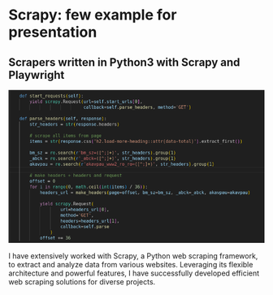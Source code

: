 # Scrapy: few example for presentation
## Scrapers written in Python3 with Scrapy and Playwright

![Scrapy](./project_photo/photo_presentation.png)

I have extensively worked with Scrapy, a Python web scraping framework, to extract and analyze 
data from various websites. Leveraging its flexible architecture and powerful features, I have 
successfully developed efficient web scraping solutions for diverse projects.



